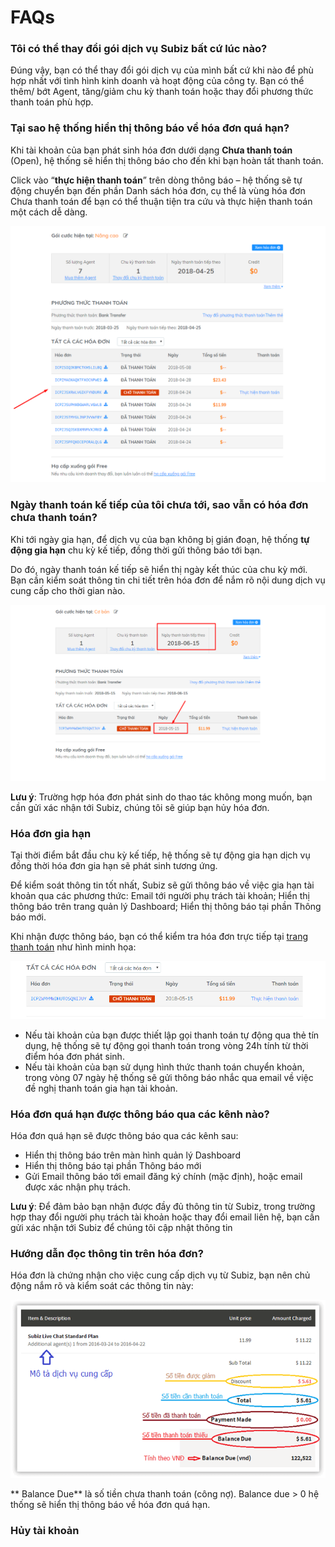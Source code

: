 # FAQs

### Tôi có thể thay đổi gói dịch vụ Subiz bất cứ lúc nào?

Đúng vậy, bạn có thể thay đổi gói dịch vụ của mình bất cứ khi nào để phù hợp nhất với tình hình kinh doanh và hoạt động của công ty. Bạn có thể thêm/ bớt Agent, tăng/giảm chu kỳ thanh toán hoặc thay đổi phương thức thanh toán phù hợp.

###  Tại sao hệ thống hiển thị thông báo về hóa đơn quá hạn?

Khi tài khoản của bạn phát sinh hóa đơn dưới dạng **Chưa thanh toán** \(Open\), hệ thống sẽ hiển thị thông báo cho đến khi bạn hoàn tất thanh toán.

Click vào “**thực hiện thanh toán**” trên dòng thông báo – hệ thống sẽ tự động chuyển bạn đến phần Danh sách hóa đơn, cụ thể là vùng hóa đơn Chưa thanh toán để bạn có thể thuận tiện tra cứu và thực hiện thanh toán một cách dễ dàng.

![](../../.gitbook/assets/hoa-don-chua-thanh-toan.png)

###  Ngày thanh toán kế tiếp của tôi chưa tới, sao vẫn có hóa đơn chưa thanh toán?

Khi tới ngày gia hạn, để dịch vụ của bạn không bị gián đoạn, hệ thống **tự động gia hạn** chu kỳ kế tiếp, đồng thời gửi thông báo tới bạn.

Do đó, ngày thanh toán kế tiếp sẽ hiển thị ngày kết thúc của chu kỳ mới. Bạn cần kiểm soát thông tin chi tiết trên hóa đơn để nắm rõ nội dung dịch vụ cung cấp cho thời gian nào.

![](../../.gitbook/assets/thanh-toan.png)

**Lưu ý**: Trường hợp hóa đơn phát sinh do thao tác không mong muốn, bạn cần gửi xác nhận tới Subiz, chúng tôi sẽ giúp bạn hủy hóa đơn.

###  Hóa đơn gia hạn

Tại thời điểm bắt đầu chu kỳ kế tiếp, hệ thống sẽ tự động gia hạn dịch vụ đồng thời hóa đơn gia hạn sẽ phát sinh tương ứng.

Để kiểm soát thông tin tốt nhất, Subiz sẽ gửi thông báo về việc gia hạn tài khoản qua các phương thức: Email tới người phụ trách tài khoản; Hiển thị thông báo trên trang quản lý Dashboard; Hiển thị thông báo tại phần Thông báo mới.

 Khi nhận được thông báo, bạn có thể kiểm tra hóa đơn trực tiếp tại [trang thanh toán](https://app.subiz.com/payment-home#) như hình minh họa:

![H&#xF3;a &#x111;&#x1A1;n thanh to&#xE1;n](../../.gitbook/assets/hoa-don-thanh-toan.png)

* Nếu tài khoản của bạn được thiết lập gọi thanh toán tự động qua thẻ tín dụng, hệ thống sẽ tự động gọi thanh toán trong vòng 24h tính từ thời điểm hóa đơn phát sinh.  
* Nếu tài khoản của bạn sử dụng hình thức thanh toán chuyển khoản, trong vòng 07 ngày hệ thống sẽ gửi thông báo nhắc qua email về việc đề nghị thanh toán gia hạn tài khoản.

###  Hóa đơn quá hạn được thông báo qua các kênh nào?

Hóa đơn quá hạn sẽ được thông báo qua các kênh sau:

* Hiển thị thông báo trên màn hình quản lý Dashboard
*  Hiển thị thông báo tại phần Thông báo mới
* Gửi Email thông báo tới email đăng ký chính \(mặc định\), hoặc email được xác nhận phụ trách.

**Lưu ý**: Để đảm bảo bạn nhận được đầy đủ thông tin từ Subiz, trong trường hợp thay đổi người phụ trách tài khoản hoặc thay đổi email liên hệ, bạn cần gửi xác nhận tới Subiz để chúng tôi cập nhật thông tin

### Hướng dẫn đọc thông tin trên hóa đơn?

Hóa đơn là chứng nhận cho việc cung cấp dịch vụ từ Subiz, bạn nên chủ động nắm rõ và kiểm soát các thông tin này:

![&#x110;&#x1ECD;c th&#xF4;ng tin tr&#xEA;n h&#xF3;a &#x111;&#x1A1;n](../../.gitbook/assets/overdue-invoice_final-1.png)

** Balance Due** là số tiền chưa thanh toán \(công nợ\). Balance due &gt; 0 hệ thống sẽ hiển thị thông báo về hóa đơn quá hạn.

###  Hủy tài khoản     



